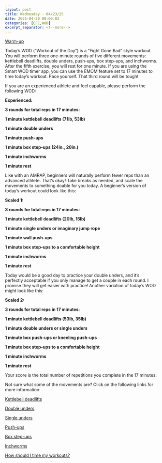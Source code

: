 ```yaml
---
layout: post
title: Wednesday - 04/23/25
date: 2025-04-20 00:00:03
categories: [CFC,WOD]
excerpt_separator: <!--more-->
---
```

[Warm-up](https://communityfitnessclub.wixsite.com/website/post/basic-full-body-warm-up)

Today’s WOD (“Workout of the Day”) is a “Fight Gone Bad” style workout. You will perform three one-minute rounds of five different movements: kettlebell deadlifts, double unders, push-ups, box step-ups, and inchworms. After the fifth exercise, you will rest for one minute. If you are using the Smart WOD timer app, you can use the EMOM feature set to 17 minutes to time today’s workout. Pace yourself. That third round will be tough! 

If you are an experienced athlete and feel capable, please perform the following WOD:

**Experienced:**

**3 rounds for total reps in 17 minutes:**

**1 minute kettlebell deadlifts (71lb, 53lb)**

**1 minute double unders**

**1 minute push-ups**

**1 minute box step-ups (24in., 20in.)**

**1 minute inchworms**

**1 minute rest**
<!--more-->

Like with an AMRAP, beginners will naturally perform fewer reps than an advanced athlete. That’s okay! Take breaks as needed, and scale the movements to something doable for you today. A beginner’s version of today’s workout could look like this:

**Scaled 1:**

**3 rounds for total reps in 17 minutes:**

**1 minute kettlebell deadlifts (20lb, 15lb)**

**1 minute single unders or imaginary jump rope**

**1 minute wall push-ups**

**1 minute box step-ups to a comfortable height**

**1 minute inchworms**

**1 minute rest**

Today would be a good day to practice your double unders, and it’s perfectly acceptable if you only manage to get a couple in each round. I promise they will get easier with practice! Another variation of today’s WOD might look like this:

**Scaled 2:**

**3 rounds for total reps in 17 minutes:**

**1 minute kettlebell deadlifts (53lb, 35lb)**

**1 minute double unders or single unders**

**1 minute box push-ups or kneeling push-ups**

**1 minute box step-ups to a comfortable height**

**1 minute inchworms**

**1 minute rest**

Your score is the total number of repetitions you complete in the 17 minutes. 

Not sure what some of the movements are? Click on the following links for more information:

[Kettlebell deadlifts](https://communityfitnessclub.wixsite.com/website/post/kettlebell-deadlifts) 

[Double unders](https://communityfitnessclub.wixsite.com/website/post/double-unders)

[Single unders](https://www.youtube.com/watch?v=hCuXYrTOMxI)

[Push-ups](https://communityfitnessclub.wixsite.com/website/post/push-ups) 

[Box step-ups](https://www.youtube.com/watch?v=5qjqDHOUh-A)

[Inchworms](https://communityfitnessclub.wixsite.com/website/post/inchworms)

[How should I time my workouts?](https://communityfitnessclub.wixsite.com/website/post/how-should-i-time-my-workouts)
